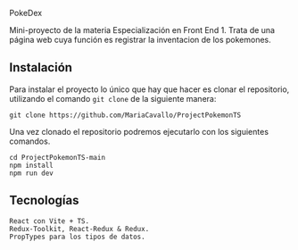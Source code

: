 PokeDex

Mini-proyecto de la materia Especialización en Front End 1.
Trata de una página web cuya función es registrar la inventacion de los pokemones.
## Instalación

Para instalar el proyecto lo único que hay que hacer es clonar el repositorio, utilizando el comando `git clone` de la siguiente manera:

```
git clone https://github.com/MariaCavallo/ProjectPokemonTS
```

Una vez clonado el repositorio podremos ejecutarlo con los siguientes comandos.

```
cd ProjectPokemonTS-main
npm install
npm run dev
```
## Tecnologías

```
React con Vite + TS.
Redux-Toolkit, React-Redux & Redux.
PropTypes para los tipos de datos.
```